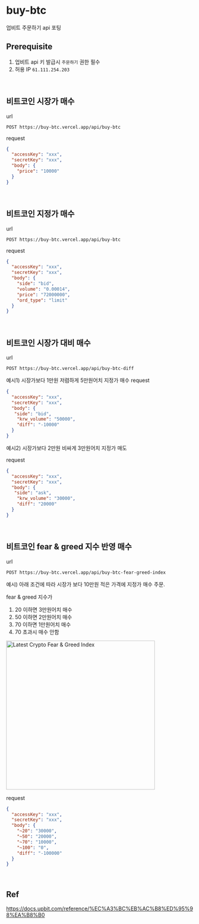 # buy-btc
업비트 주문하기 api 포팅

## Prerequisite
1. 업비트 api 키 발급시 `주문하기` 권한 필수
2. 허용 IP `61.111.254.203` 

 
<br/>

## 비트코인 시장가 매수

url
```
POST https://buy-btc.vercel.app/api/buy-btc
```

request
```json
{
  "accessKey": "xxx",
  "secretKey": "xxx",
  "body": {
    "price": "10000"
  }
}
```

<br/>

## 비트코인 지정가 매수

url
```
POST https://buy-btc.vercel.app/api/buy-btc
```

request
```json
{
  "accessKey": "xxx",
  "secretKey": "xxx",
  "body": {
    "side": "bid",
    "volume": "0.00014",
    "price": "72000000",
    "ord_type": "limit"
  }
}
```

<br/>

## 비트코인 시장가 대비 매수

url
```
POST https://buy-btc.vercel.app/api/buy-btc-diff
```

예시1) 시장가보다 1만원 저렴하게 5만원어치 지정가 매수
request
```json
{
  "accessKey": "xxx",
  "secretKey": "xxx",
  "body": {
   "side": "bid",
    "krw_volume": "50000",
    "diff": "-10000"
  }
}
```

예시2) 시장가보다 2만원 비싸게 3만원어치 지정가 매도

request
```json
{
  "accessKey": "xxx",
  "secretKey": "xxx",
  "body": {
   "side": "ask",
    "krw_volume": "30000",
    "diff": "20000"
  }
}
```


<br/>

## 비트코인 fear & greed 지수 반영 매수

url
```
POST https://buy-btc.vercel.app/api/buy-btc-fear-greed-index
```

예시) 아래 조건에 따라 시장가 보다 10만원 적은 가격에 지정가 매수 주문.

fear & greed 지수가
1. 20 이하면 3만원어치 매수
1. 50 이하면 2만원어치 매수
1. 70 이하면 1만원어치 매수
1. 70 초과시 매수 안함

<a href="https://alternative.me/crypto/"><img style="width: 400px;" src="https://alternative.me/crypto/fear-and-greed-index.png" alt="Latest Crypto Fear & Greed Index" /><a>


request
```json
{
  "accessKey": "xxx",
  "secretKey": "xxx",
  "body": {
    "~20": "30000",
    "~50": "20000",
    "~70": "10000",
    "~100": "0",
    "diff": "-100000"
  }
}
```

<br/>

## Ref
https://docs.upbit.com/reference/%EC%A3%BC%EB%AC%B8%ED%95%98%EA%B8%B0



